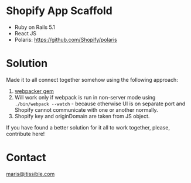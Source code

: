 # Shopify App Scaffold

* Ruby on Rails 5.1
* React JS
* Polaris: https://github.com/Shopify/polaris

####

# Solution
Made it to all connect together somehow using the following approach:

1. [webpacker gem](https://github.com/rails/webpacker)
2. Will work only if webpack is run in non-server mode using `./bin/webpack --watch` - because otherwise UI is on separate port and Shopify cannot communicate with one or another normally.
3. Shopify key and originDomain are taken from JS object.

If you have found a better solution for it all to work together, please, contribute here!


# Contact

[maris@itissible.com](mailto:maris@itissible.com)
